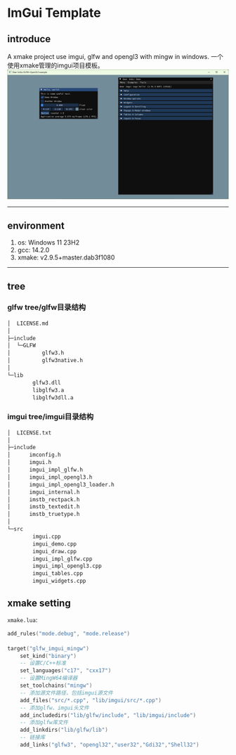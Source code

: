# ImGui Template

## introduce
A xmake project use imgui, glfw and opengl3 with mingw in windows.
一个使用xmake管理的imgui项目模板。
![image](res/result.png)

---

## environment
1. os: Windows 11 23H2
2. gcc: 14.2.0
3. xmake: v2.9.5+master.dab3f1080

---

## tree
### glfw tree/glfw目录结构
``` cmd
│  LICENSE.md
│
├─include
│  └─GLFW
│          glfw3.h
│          glfw3native.h
│
└─lib
        glfw3.dll
        libglfw3.a
        libglfw3dll.a
```

### imgui tree/imgui目录结构
``` cmd
│  LICENSE.txt
│
├─include
│      imconfig.h
│      imgui.h
│      imgui_impl_glfw.h
│      imgui_impl_opengl3.h
│      imgui_impl_opengl3_loader.h
│      imgui_internal.h
│      imstb_rectpack.h
│      imstb_textedit.h
│      imstb_truetype.h
│
└─src
        imgui.cpp
        imgui_demo.cpp
        imgui_draw.cpp
        imgui_impl_glfw.cpp
        imgui_impl_opengl3.cpp
        imgui_tables.cpp
        imgui_widgets.cpp
```
## xmake setting
`xmake.lua`:
``` lua
add_rules("mode.debug", "mode.release")

target("glfw_imgui_mingw")
    set_kind("binary")
    -- 设置C/C++标准
    set_languages("c17", "cxx17")
    -- 设置MingW64编译器
    set_toolchains("mingw")
    -- 添加源文件路径，包括imgui源文件
    add_files("src/*.cpp", "lib/imgui/src/*.cpp")
    -- 添加glfw、imgui头文件
    add_includedirs("lib/glfw/include", "lib/imgui/include")
    -- 添加glfw库文件
    add_linkdirs("lib/glfw/lib")
    -- 链接库
    add_links("glfw3", "opengl32","user32","Gdi32","Shell32")
```
